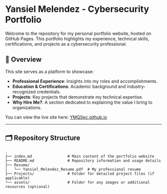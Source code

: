 # Yansiel Melendez - Cybersecurity Portfolio

Welcome to the repository for my personal portfolio website, hosted on GitHub Pages. This portfolio highlights my experience, technical skills, certifications, and projects as a cybersecurity professional.

## 🌟 Overview

This site serves as a platform to showcase:
- **Professional Experience**: Insights into my roles and accomplishments.
- **Education & Certifications**: Academic background and industry-recognized credentials.
- **Projects**: Key projects that demonstrate my technical expertise.
- **Why Hire Me?**: A section dedicated to explaining the value I bring to organizations.

You can view the live site here: [YMQSec.github.io](https://YMQSec.github.io)

---

## 🗂 Repository Structure

```plaintext
.
├── index.md                # Main content of the portfolio website
├── README.md               # Repository information and usage details
├── Resume/
│   └── Yansiel_Melendez_Resume.pdf  # My professional resume
├── Projects/               # Folder for detailed project files (if applicable)
└── assets/                 # Folder for any images or additional resources (optional)
